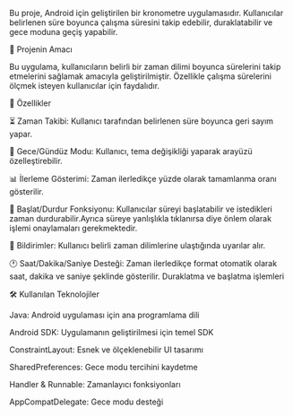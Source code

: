 Bu proje, Android için geliştirilen bir kronometre uygulamasıdır. Kullanıcılar belirlenen süre boyunca çalışma süresini takip edebilir, duraklatabilir ve gece moduna geçiş yapabilir.

📌 Projenin Amacı

Bu uygulama, kullanıcıların belirli bir zaman dilimi boyunca sürelerini takip etmelerini sağlamak amacıyla geliştirilmiştir. Özellikle çalışma sürelerini ölçmek isteyen kullanıcılar için faydalıdır.

🚀 Özellikler

⏳ Zaman Takibi: Kullanıcı tarafından belirlenen süre boyunca geri sayım yapar.

🎨 Gece/Gündüz Modu: Kullanıcı, tema değişikliği yaparak arayüzü özelleştirebilir.

📊 İlerleme Gösterimi: Zaman ilerledikçe yüzde olarak tamamlanma oranı gösterilir.

🛑 Başlat/Durdur Fonksiyonu: Kullanıcılar süreyi başlatabilir ve istedikleri zaman durdurabilir.Ayrıca süreye yanlışlıkla tıklanırsa diye önlem olarak işlemi onaylamaları gerekmektedir.

🔔 Bildirimler: Kullanıcı belirli zaman dilimlerine ulaştığında uyarılar alır.

🕐 Saat/Dakika/Saniye Desteği: Zaman ilerledikçe format otomatik olarak saat, dakika ve saniye şeklinde gösterilir.
Duraklatma ve başlatma işlemleri

🛠️ Kullanılan Teknolojiler

Java: Android uygulaması için ana programlama dili

Android SDK: Uygulamanın geliştirilmesi için temel SDK

ConstraintLayout: Esnek ve ölçeklenebilir UI tasarımı

SharedPreferences: Gece modu tercihini kaydetme

Handler & Runnable: Zamanlayıcı fonksiyonları

AppCompatDelegate: Gece modu desteği
